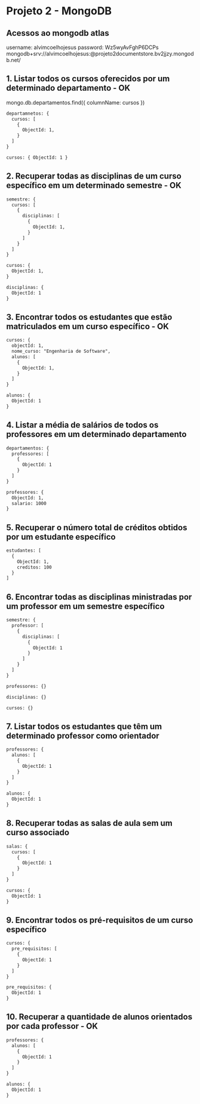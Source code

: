 # Projeto 2 - MongoDB

## Acessos ao mongodb atlas

username: alvimcoelhojesus
password: Wz5wyAvFghP6DCPs
mongodb+srv://alvimcoelhojesus:<password>@projeto2documentstore.bv2jjzy.mongodb.net/

## 1. Listar todos os cursos oferecidos por um determinado departamento - OK

mongo.db.departamentos.find({ columnName: cursos })

```txt
departamnetos: {
  cursos: [
    {
      ObjectId: 1,
    }
  ]
}

cursos: { ObjectId: 1 }
```

## 2. Recuperar todas as disciplinas de um curso específico em um determinado semestre - OK

```txt
semestre: {
  cursos: [
    {
      disciplinas: [
        {
          ObjectId: 1,
        }
      ]
    }
  ]
}

cursos: {
  ObjectId: 1,
}

disciplinas: {
  ObjectId: 1
}
```

## 3. Encontrar todos os estudantes que estão matriculados em um curso específico - OK

```txt
cursos: {
  objectId: 1,
  nome_curso: "Engenharia de Software",
  alunos: [
    {
      ObjectId: 1,
    }
  ]
}

alunos: {
  ObjectId: 1
}
```

## 4. Listar a média de salários de todos os professores em um determinado departamento

```txt
departamentos: {
  professores: [
    {
      ObjectId: 1
    }
  ]
}

professores: {
  ObjectId: 1,
  salario: 1000
}
```

## 5. Recuperar o número total de créditos obtidos por um estudante específico

```txt
estudantes: [
  {
    ObjectId: 1,
    creditos: 100
  }
]
```

## 6. Encontrar todas as disciplinas ministradas por um professor em um semestre específico

```txt
semestre: {
  professor: [
    {
      disciplinas: [
        {
          ObjectId: 1
        }
      ]
    }
  ]
}

professores: {}

disciplinas: {}

cursos: {}
```

## 7. Listar todos os estudantes que têm um determinado professor como orientador

```txt
professores: {
  alunos: [
    {
      ObjectId: 1
    }
  ]
}

alunos: {
  ObjectId: 1
}
```

## 8. Recuperar todas as salas de aula sem um curso associado

```txt
salas: {
  cursos: [
    {
      ObjectId: 1
    }
  ]
}

cursos: {
  ObjectId: 1
}
```

## 9. Encontrar todos os pré-requisitos de um curso específico

```txt
cursos: {
  pre_requisitos: [
    {
      ObjectId: 1
    }
  ]
}

pre_requisitos: {
  ObjectId: 1
}
```

## 10. Recuperar a quantidade de alunos orientados por cada professor - OK

```txt
professores: {
  alunos: [
    {
      ObjectId: 1
    }
  ]
}

alunos: {
  ObjectId: 1
}
```
